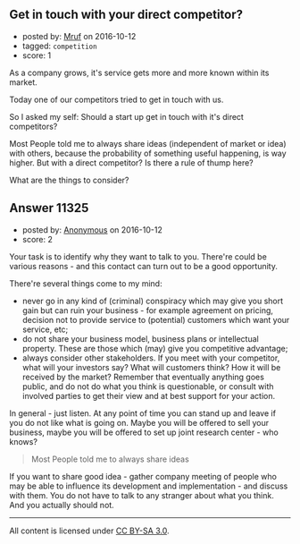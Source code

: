 ## Get in touch with your direct competitor?

- posted by: [Mruf](https://stackexchange.com/users/3246202/mruf) on 2016-10-12
- tagged: `competition`
- score: 1

As a company grows, it's service gets more and more known within its market.

Today one of our competitors tried to get in touch with us.

So I asked my self: Should a start up get in touch with it's direct competitors?

Most People told me to always share ideas (independent of market or idea) with others, because the probability of something useful happening, is way higher. But with a direct competitor? Is there a rule of thump here?

What are the things to consider?


## Answer 11325

- posted by: [Anonymous](https://stackexchange.com/users/1584111/anonymous) on 2016-10-12
- score: 2

Your task is to identify why they want to talk to you. There're could be various reasons - and this contact can turn out to be a good opportunity.

There're several things come to my mind:

- never go in any kind of (criminal) conspiracy which may give you short gain but can ruin your business - for example agreement on pricing, decision not to provide service to (potential) customers which want your service, etc;
- do not share your business model, business plans or intellectual property. These are those which (may) give you competitive advantage;
- always consider other stakeholders. If you meet with your competitor, what will your investors say? What will customers think? How it will be received by the market? Remember that eventually anything goes public, and do not do what you think is questionable, or consult with involved parties to get their view and at best support for your action.

In general - just listen. At any point of time you can stand up and leave if you do not like what is going on. Maybe you will be offered to sell your business, maybe you will be offered to set up joint research center - who knows?

> Most People told me to always share ideas

If you want to share good idea - gather company meeting of people who may be able to influence its development and implementation - and discuss with them. You do not have to talk to any stranger about what you think. And you actually should not.



---

All content is licensed under [CC BY-SA 3.0](https://creativecommons.org/licenses/by-sa/3.0/).
